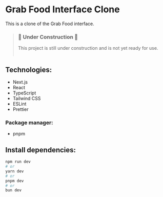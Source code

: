 
# Grab Food Interface Clone

This is a clone of the Grab Food interface.
> <h3>🚧 Under Construction 🚧</h3>
> This project is still under construction and is not yet ready for use.
> <br>
> <br>

## Technologies:

- Next.js
- React
- TypeScript
- Tailwind CSS
- ESLint
- Prettier

### Package manager: 
- pnpm

## Install dependencies:

```bash
npm run dev
# or
yarn dev
# or
pnpm dev
# or
bun dev
```
